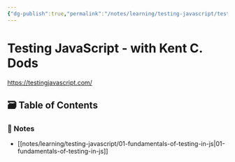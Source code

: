 ```yaml
---
{"dg-publish":true,"permalink":"/notes/learning/testing-javascript/testing-java-script/","dgHomeLink":true,"dgPassFrontmatter":false,"dgShowBacklinks":true,"dgShowLocalGraph":true}
---
```


# Testing JavaScript - with Kent C. Dods

<https://testingjavascript.com/>

## 🗃️ Table of Contents

### 📝 Notes

- [[notes/learning/testing-javascript/01-fundamentals-of-testing-in-js|01-fundamentals-of-testing-in-js]]
